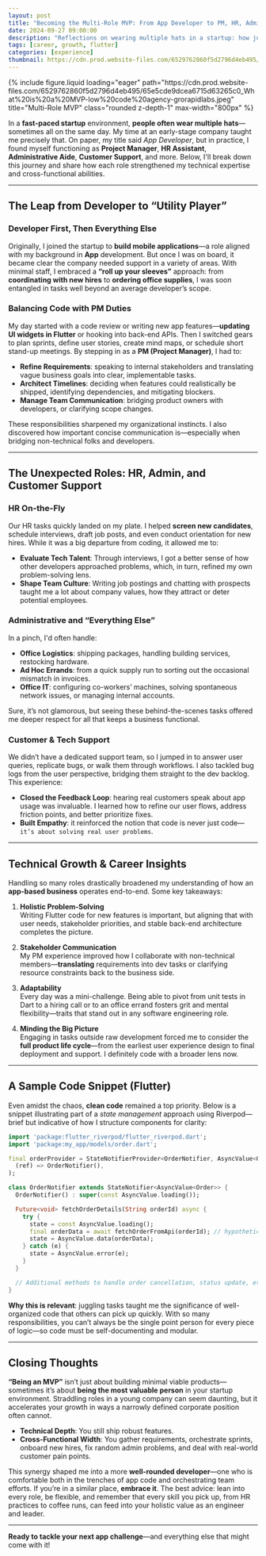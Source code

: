 ```yaml
---
layout: post
title: "Becoming the Multi-Role MVP: From App Developer to PM, HR, Admin, and Beyond"
date: 2024-09-27 09:00:00
description: "Reflections on wearing multiple hats in a startup: how juggling PM, HR, administrative, and customer support tasks shaped my growth as a developer—and beyond."
tags: [career, growth, flutter]
categories: [experience]
thumbnail: https://cdn.prod.website-files.com/6529762860f5d2796d4eb495/65e5cde9dcea6715d63265c0_What%20is%20a%20MVP-low%20code%20agency-grorapidlabs.jpeg
---
```


<div class="row">
  <div class="col-sm mt-3 mt-md-0 text-center">
    {% include figure.liquid
       loading="eager"
       path="https://cdn.prod.website-files.com/6529762860f5d2796d4eb495/65e5cde9dcea6715d63265c0_What%20is%20a%20MVP-low%20code%20agency-grorapidlabs.jpeg"
       title="Multi-Role MVP"
       class="rounded z-depth-1"
       max-width="800px"
    %}
  </div>
</div>

In a **fast-paced startup** environment, **people often wear multiple hats**—sometimes all on the same day. My time at an early-stage company taught me precisely that. On paper, my title said _App Developer_, but in practice, I found myself functioning as **Project Manager**, **HR Assistant**, **Administrative Aide**, **Customer Support**, and more. Below, I'll break down this journey and share how each role strengthened my technical expertise and cross-functional abilities.

---

## The Leap from Developer to “Utility Player”

### Developer First, Then Everything Else

Originally, I joined the startup to **build mobile applications**—a role aligned with my background in **App** development. But once I was on board, it became clear the company needed support in a variety of areas. With minimal staff, I embraced a **“roll up your sleeves”** approach: from **coordinating with new hires** to **ordering office supplies**, I was soon entangled in tasks well beyond an average developer’s scope.

### Balancing Code with PM Duties

My day started with a code review or writing new app features—**updating UI widgets in Flutter** or hooking into back-end APIs. Then I switched gears to plan sprints, define user stories, create mind maps, or schedule short stand-up meetings. By stepping in as a **PM (Project Manager)**, I had to:

- **Refine Requirements**: speaking to internal stakeholders and translating vague business goals into clear, implementable tasks.
- **Architect Timelines**: deciding when features could realistically be shipped, identifying dependencies, and mitigating blockers.
- **Manage Team Communication**: bridging product owners with developers, or clarifying scope changes.

These responsibilities sharpened my organizational instincts. I also discovered how important concise communication is—especially when bridging non-technical folks and developers.

---

## The Unexpected Roles: HR, Admin, and Customer Support

### HR On-the-Fly

Our HR tasks quickly landed on my plate. I helped **screen new candidates**, schedule interviews, draft job posts, and even conduct orientation for new hires. While it was a big departure from coding, it allowed me to:

- **Evaluate Tech Talent**: Through interviews, I got a better sense of how other developers approached problems, which, in turn, refined my own problem-solving lens.
- **Shape Team Culture**: Writing job postings and chatting with prospects taught me a lot about company values, how they attract or deter potential employees.

### Administrative and “Everything Else”

In a pinch, I'd often handle:

- **Office Logistics**: shipping packages, handling building services, restocking hardware.
- **Ad Hoc Errands**: from a quick supply run to sorting out the occasional mismatch in invoices.
- **Office IT**: configuring co-workers’ machines, solving spontaneous network issues, or managing internal accounts.

Sure, it’s not glamorous, but seeing these behind-the-scenes tasks offered me deeper respect for all that keeps a business functional.

### Customer & Tech Support

We didn’t have a dedicated support team, so I jumped in to answer user queries, replicate bugs, or walk them through workflows. I also tackled bug logs from the user perspective, bridging them straight to the dev backlog. This experience:

- **Closed the Feedback Loop**: hearing real customers speak about app usage was invaluable. I learned how to refine our user flows, address friction points, and better prioritize fixes.
- **Built Empathy**: it reinforced the notion that code is never just code— `it’s about solving real user problems`.

---

## Technical Growth & Career Insights

Handling so many roles drastically broadened my understanding of how an **app-based business** operates end-to-end. Some key takeaways:

1. **Holistic Problem-Solving**  
   Writing Flutter code for new features is important, but aligning that with user needs, stakeholder priorities, and stable back-end architecture completes the picture.

2. **Stakeholder Communication**  
   My PM experience improved how I collaborate with non-technical members—**translating** requirements into dev tasks or clarifying resource constraints back to the business side.

3. **Adaptability**  
   Every day was a mini-challenge. Being able to pivot from unit tests in Dart to a hiring call or to an office errand fosters grit and mental flexibility—traits that stand out in any software engineering role.

4. **Minding the Big Picture**  
   Engaging in tasks outside raw development forced me to consider the **full product life cycle**—from the earliest user experience design to final deployment and support. I definitely code with a broader lens now.

---

## A Sample Code Snippet (Flutter)

Even amidst the chaos, **clean code** remained a top priority. Below is a snippet illustrating part of a _state management_ approach using Riverpod—brief but indicative of how I structure components for clarity:

```dart
import 'package:flutter_riverpod/flutter_riverpod.dart';
import 'package:my_app/models/order.dart';

final orderProvider = StateNotifierProvider<OrderNotifier, AsyncValue<Order>>(
  (ref) => OrderNotifier(),
);

class OrderNotifier extends StateNotifier<AsyncValue<Order>> {
  OrderNotifier() : super(const AsyncValue.loading());

  Future<void> fetchOrderDetails(String orderId) async {
    try {
      state = const AsyncValue.loading();
      final orderData = await fetchOrderFromApi(orderId); // hypothetical function
      state = AsyncValue.data(orderData);
    } catch (e) {
      state = AsyncValue.error(e);
    }
  }

  // Additional methods to handle order cancellation, status update, etc.
}
```

**Why this is relevant**: juggling tasks taught me the significance of well-organized code that others can pick up quickly. With so many responsibilities, you can’t always be the single point person for every piece of logic—so code must be self-documenting and modular.

---

## Closing Thoughts

**“Being an MVP”** isn’t just about building minimal viable products—sometimes it’s about **being the most valuable person** in your startup environment. Straddling roles in a young company can seem daunting, but it accelerates your growth in ways a narrowly defined corporate position often cannot.

- **Technical Depth**: You still ship robust features.
- **Cross-Functional Width**: You gather requirements, orchestrate sprints, onboard new hires, fix random admin problems, and deal with real-world customer pain points.

This synergy shaped me into a more **well-rounded developer**—one who is comfortable both in the trenches of app code and orchestrating team efforts. If you’re in a similar place, **embrace it**. The best advice: lean into every role, be flexible, and remember that every skill you pick up, from HR practices to coffee runs, can feed into your holistic value as an engineer and leader.

---

**Ready to tackle your next app challenge**—and everything else that might come with it!
